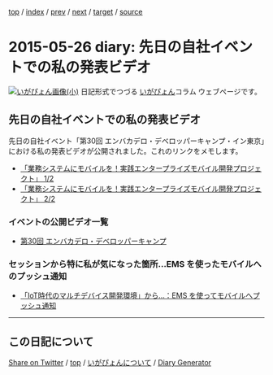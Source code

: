 [top](../index.html) 
 / [index](index.html) 
 / [prev](ig150525.html) 
 / [next](ig150527.html) 
 / [target](https://igapyon.github.io/diary/2015/ig150526.html) 
 / [source](https://github.com/igapyon/diary/blob/gh-pages/2015/ig150526.src.md) 

2015-05-26 diary: 先日の自社イベントでの私の発表ビデオ
=====================================================================================================
[![いがぴょん画像(小)](https://igapyon.github.io/diary/images/iga200306s.jpg "いがぴょん")](https://igapyon.github.io/diary/memo/memoigapyon.html) 日記形式でつづる [いがぴょん](https://igapyon.github.io/diary/memo/memoigapyon.html)コラム ウェブページです。

## 先日の自社イベントでの私の発表ビデオ

先日の自社イベント「第30回 エンバカデロ・デベロッパーキャンプ・イン東京」における私の発表ビデオが公開されました。これのリンクをメモします。

* [「業務システムにモバイルを！実践エンタープライズモバイル開発プロジェクト」 1/2](https://www.youtube.com/watch?v=SmlTBXWPNvY&feature=youtu.be)
* [「業務システムにモバイルを！実践エンタープライズモバイル開発プロジェクト」 2/2](https://www.youtube.com/watch?v=O9UaNREJBPc&feature=youtu.be)



### イベントの公開ビデオ一覧


* [第30回 エンバカデロ・デベロッパーキャンプ](https://www.youtube.com/playlist?list=PLoQxxVNY10oEqJUMsKFST3BO4TgZ9CUCz)



### セッションから特に私が気になった箇所...EMS を使ったモバイルへのプッシュ通知


* [「IoT時代のマルチデバイス開発環境」から...：EMS を使ってモバイルへプッシュ通知](https://www.youtube.com/watch?v=SFeCpch2qNA&feature=youtu.be&t=1668)


----------------------------------------------------------------------------------------------------

## この日記について

[Share on Twitter](https://twitter.com/intent/tweet?hashtags=igapyon%2Cdiary%2C%E3%81%84%E3%81%8C%E3%81%B4%E3%82%87%E3%82%93&text=%E5%85%88%E6%97%A5%E3%81%AE%E8%87%AA%E7%A4%BE%E3%82%A4%E3%83%99%E3%83%B3%E3%83%88%E3%81%A7%E3%81%AE%E7%A7%81%E3%81%AE%E7%99%BA%E8%A1%A8%E3%83%93%E3%83%87%E3%82%AA&url=https%3A%2F%2Figapyon.github.io%2Fdiary%2F2015%2Fig150526.html) / [top](../index.html) / [いがぴょんについて](https://igapyon.github.io/diary/memo/memoigapyon.html) / [Diary Generator](https://github.com/igapyon/igapyonv3)
